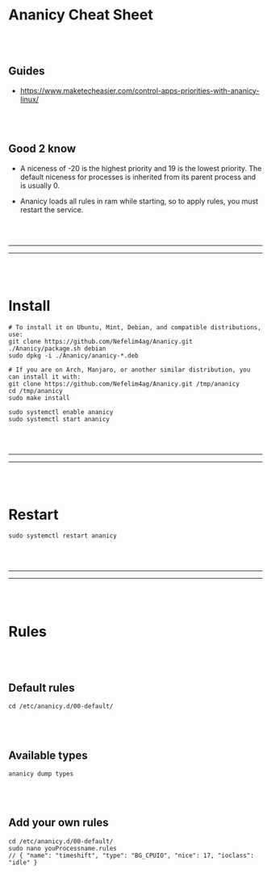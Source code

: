 # Ananicy Cheat Sheet

<br><br>

## Guides
- https://www.maketecheasier.com/control-apps-priorities-with-ananicy-linux/

<br><br>

## Good 2 know
- A niceness of -20 is the highest priority and 19 is the lowest priority. The default niceness for processes is inherited from its parent process and is usually 0.

- Ananicy loads all rules in ram while starting, so to apply rules, you must restart the service.









<br><br>
________________________________
________________________________
<br><br>


# Install
```shell
# To install it on Ubuntu, Mint, Debian, and compatible distributions, use:
git clone https://github.com/Nefelim4ag/Ananicy.git
./Ananicy/package.sh debian
sudo dpkg -i ./Ananicy/ananicy-*.deb

# If you are on Arch, Manjaro, or another similar distribution, you can install it with:
git clone https://github.com/Nefelim4ag/Ananicy.git /tmp/ananicy
cd /tmp/ananicy
sudo make install
```

```shell
sudo systemctl enable ananicy
sudo systemctl start ananicy
```




<br><br>
________________________________
________________________________
<br><br>


# Restart
```
sudo systemctl restart ananicy
```


























<br><br>
________________________________
________________________________
<br><br>

# Rules

<br><br>

## Default rules
```shell
cd /etc/ananicy.d/00-default/
```

<br><br>

## Available types
```shell
ananicy dump types
```

<br><br>

## Add your own rules
```
cd /etc/ananicy.d/00-default/
sudo nano youProcessname.rules
// { "name": "timeshift", "type": "BG_CPUIO", "nice": 17, "ioclass": "idle" }
```

